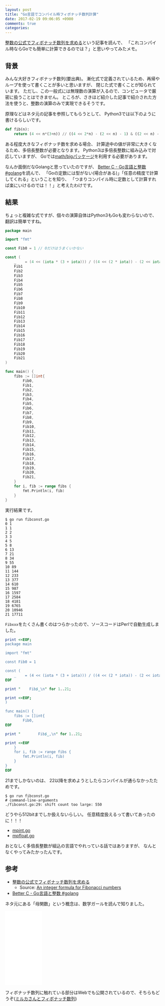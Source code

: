 ```yaml
---
layout: post
title: "Go言語でコンパイル時フィボナッチ数列計算"
date: 2017-02-19 09:06:05 +0900
comments: true
categories: 
---
```


[整数の公式でフィボナッチ数列を求める](http://postd.cc/fibonacci/)という記事を読んで、
「これコンパイル時ならGoでも簡単に計算できるのでは？」と思いやってみたメモ。

<!-- More -->

## 背景

みんな大好きフィボナッチ数列(要出典)。
漸化式で定義されているため、再帰やループを使って書くことが多いと思いますが、
閉じた式で書くことが知られています。
ただし、この一般式には無理数の演算が入るので、コンピュータで厳密に扱うことはできません。
ところが、さきほど紹介した記事で紹介された方法を使うと、整数の演算のみで実現できるそうです。

原理などはネタ元の記事を参照してもらうとして、
Python3では以下のように書けるらしいです。

``` python
def fib(n):
    return (4 << n*(3+n)) // ((4 << 2*n) - (2 << n) - 1) & ((2 << n) - 1)
```

ある程度大きなフィボナッチ数を求める場合、
計算途中の値が非常に大きくなるため、多倍長整数が必要となります。
Python3は多倍長整数に組み込みで対応していますが、
Goでは[math/bigパッケージ](https://golang.org/pkg/math/big/)を利用する必要があります。

なんか面倒だなGolangと思っていたのですが、
[Better C - Go言語と整数 #golang](http://qiita.com/sonatard/items/464a9d45c689386edfe1)を読んで、
「Goの定数には型がない(場合がある)」「任意の精度で計算してくれる」ということを知り、
「つまりコンパイル時に定数として計算すれば楽にいけるのでは！！」と考えたわけです。

## 結果

ちょっと複雑な式ですが、個々の演算自体はPython3もGoも変わらないので、
翻訳は簡単ですね。

``` go
package main

import "fmt"

const Fib0 = 1 // 0だけはうまくいかない

const (
	_    = (4 << (iota * (3 + iota))) / ((4 << (2 * iota)) - (2 << iota) - 1) & ((2 << iota) - 1)
	Fib1
	Fib2
	Fib3
	Fib4
	Fib5
	Fib6
	Fib7
	Fib8
	Fib9
	Fib10
	Fib11
	Fib12
	Fib13
	Fib14
	Fib15
	Fib16
	Fib17
	Fib18
	Fib19
	Fib20
	Fib21
)

func main() {
	fibs := []int{
		Fib0,
		Fib1,
		Fib2,
		Fib3,
		Fib4,
		Fib5,
		Fib6,
		Fib7,
		Fib8,
		Fib9,
		Fib10,
		Fib11,
		Fib12,
		Fib13,
		Fib14,
		Fib15,
		Fib16,
		Fib17,
		Fib18,
		Fib19,
		Fib20,
		Fib21,
	}
	for i, fib := range fibs {
		fmt.Println(i, fib)
	}
}
```

実行結果です。

``` plain
$ go run fibconst.go
0 1
1 1
2 2
3 3
4 5
5 8
6 13
7 21
8 34
9 55
10 89
11 144
12 233
13 377
14 610
15 987
16 1597
17 2584
18 4181
19 6765
20 10946
21 17711
```

`Fibxxx`をたくさん書くのはつらかったので、ソースコードはPerlで自動生成しました。

``` perl
print <<EOF;
package main

import "fmt"

const Fib0 = 1

const (
    _    = (4 << (iota * (3 + iota))) / ((4 << (2 * iota)) - (2 << iota) - 1) & ((2 << iota) - 1)
EOF

print "    Fib$_\n" for 1..21;

print <<EOF;
)

func main() {
    fibs := []int{
        Fib0,
EOF

print "        Fib$_,\n" for 1..21;

print <<EOF
    }
    for i, fib := range fibs {
        fmt.Println(i, fib)
    }
}
EOF
```

21までしかないのは、
22以降を求めようとしたらコンパイルが通らなかったためです。

``` plain
$ go run fibconst.go
# command-line-arguments
./fibconst.go:29: shift count too large: 550
```

どうやら512bitまでしか扱えないらしい。
任意精度扱えるって書いてあったのに！！！

- [mpint.go](https://github.com/golang/go/blob/go1.8/src/cmd/compile/internal/gc/mpint.go#L211)
- [mpfloat.go](https://github.com/golang/go/blob/go1.8/src/cmd/compile/internal/gc/mpfloat.go#L18)

おとなしく多倍長整数が組込の言語でやれっている話ではありますが、
なんとなくやってみたかったんです。


## 参考

- [整数の公式でフィボナッチ数列を求める](http://postd.cc/fibonacci/)
  - Source: [An integer formula for Fibonacci numbers](http://paulhankin.github.io/Fibonacci/)
- [Better C - Go言語と整数 #golang](http://qiita.com/sonatard/items/464a9d45c689386edfe1)

ネタ元にある「母関数」という概念は、数学ガールを読んで知りました。

<iframe style="width:120px;height:240px;" marginwidth="0" marginheight="0" scrolling="no" frameborder="0" src="//rcm-fe.amazon-adsystem.com/e/cm?lt1=_blank&bc1=000000&IS2=1&bg1=FFFFFF&fc1=000000&lc1=0000FF&t=shogo82148-22&o=9&p=8&l=as4&m=amazon&f=ifr&ref=as_ss_li_til&asins=4797341378&linkId=be2c6011ca1a5f15d96c370e494b0f95"></iframe>

フィボナッチ数列に触れている部分はWebでも公開されているので、そちらもどうぞ([ミルカさんとフィボナッチ数列](http://www.hyuki.com/story/genfunc.html))
